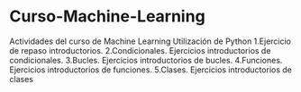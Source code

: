 # Curso-Machine-Learning
Actividades del curso de Machine Learning
Utilización de Python 
1.Ejercicio de repaso introductorios.
2.Condicionales. Ejercicios introductorios de condicionales.
3.Bucles. Ejercicios introductorios de bucles.
4.Funciones. Ejercicios introductorios de funciones. 
5.Clases. Ejercicios introductorios de clases

